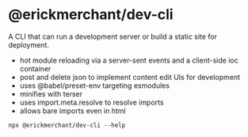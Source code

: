 # @erickmerchant/dev-cli

A CLI that can run a development server or build a static site for deployment.

- hot module reloading via a server-sent events and a client-side ioc container
- post and delete json to implement content edit UIs for development
- uses @babel/preset-env targeting esmodules
- minifies with terser
- uses import.meta.resolve to resolve imports
- allows bare imports even in html

```
npx @erickmerchant/dev-cli --help
```
